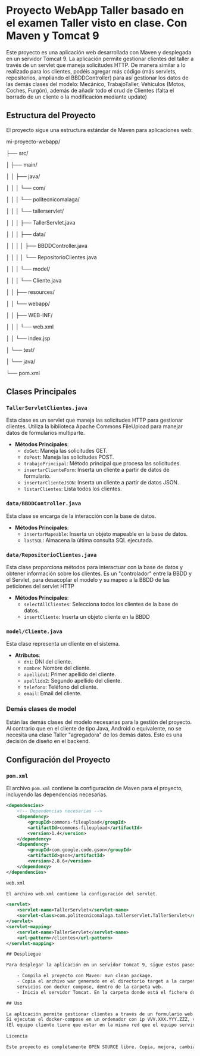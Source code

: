 # Proyecto WebApp Taller basado en el examen Taller visto en clase. Con Maven y Tomcat 9

Este proyecto es una aplicación web desarrollada con Maven y desplegada en un servidor Tomcat 9. 
La aplicación permite gestionar clientes del taller a través de un servlet que maneja solicitudes HTTP.
De manera similar a lo realizado para los clientes, podéis agregar más código (más servlets, repositorios, ampliando el BBDDController)
para así gestionar los datos de las demás clases del modelo: Mecánico, TrabajoTaller, Vehiculos (Motos, Coches, Furgón), además de añadir todo
el crud de Clientes (falta el borrado de un cliente o la modificación mediante update)

## Estructura del Proyecto

El proyecto sigue una estructura estándar de Maven para aplicaciones web:

mi-proyecto-webapp/

├── src/

│   ├── main/

│   │   ├── java/

│   │   │   └── com/

│   │   │       └── politecnicomalaga/

│   │   │           └── tallerservlet/

│   │   │               ├── TallerServlet.java

│   │   │               ├── data/

│   │   │               │   ├── BBDDController.java

│   │   │               │   └── RepositorioClientes.java

│   │   │               └── model/

│   │   │                   └── Cliente.java

│   │   ├── resources/

│   │   └── webapp/

│   │       ├── WEB-INF/

│   │       │   └── web.xml

│   │       └── index.jsp

│   └── test/

│       └── java/

└── pom.xml


## Clases Principales

### `TallerServletClientes.java`

Esta clase es un servlet que maneja las solicitudes HTTP para gestionar clientes. 
Utiliza la biblioteca Apache Commons FileUpload para manejar datos de formularios multiparte.

- **Métodos Principales**:
  - `doGet`: Maneja las solicitudes GET.
  - `doPost`: Maneja las solicitudes POST.
  - `trabajoPrincipal`: Método principal que procesa las solicitudes.
  - `insertarClienteForm`: Inserta un cliente a partir de datos de formulario.
  - `insertarClienteJSON`: Inserta un cliente a partir de datos JSON.
  - `listarClientes`: Lista todos los clientes.

### `data/BBDDController.java`

Esta clase se encarga de la interacción con la base de datos.

- **Métodos Principales**:
  - `insertarMapeable`: Inserta un objeto mapeable en la base de datos.
  - `lastSQL`: Almacena la última consulta SQL ejecutada.

### `data/RepositorioClientes.java`

Esta clase proporciona métodos para interactuar con la base de datos y obtener información sobre los clientes.
Es un "controlador" entre la BBDD y el Servlet, para desacoplar el modelo y su mapeo a la BBDD de las peticiones
del servlet HTTP

- **Métodos Principales**:
  - `selectAllClientes`: Selecciona todos los clientes de la base de datos.
  - `insertCliente`: Inserta un objeto cliente en la BBDD

### `model/Cliente.java`

Esta clase representa un cliente en el sistema.

- **Atributos**:
  - `dni`: DNI del cliente.
  - `nombre`: Nombre del cliente.
  - `apellido1`: Primer apellido del cliente.
  - `apellido2`: Segundo apellido del cliente.
  - `telefono`: Teléfono del cliente.
  - `email`: Email del cliente.

### Demás clases de model
Están las demás clases del modelo necesarias para la gestión del proyecto. Al contrario que en el cliente de tipo Java, Android
o equivalente, no se necesita una clase Taller "agregadora" de los demás datos. Esto es una decisión de diseño en el backend.

## Configuración del Proyecto

### `pom.xml`

El archivo `pom.xml` contiene la configuración de Maven para el proyecto, incluyendo las dependencias necesarias.

```xml
<dependencies>
    <!-- Dependencias necesarias -->
    <dependency>
        <groupId>commons-fileupload</groupId>
        <artifactId>commons-fileupload</artifactId>
        <version>1.4</version>
    </dependency>
    <dependency>
        <groupId>com.google.code.gson</groupId>
        <artifactId>gson</artifactId>
        <version>2.8.6</version>
    </dependency>
</dependencies>

web.xml

El archivo web.xml contiene la configuración del servlet.

<servlet>
    <servlet-name>TallerServlet</servlet-name>
    <servlet-class>com.politecnicomalaga.tallerservlet.TallerServlet</servlet-class>
</servlet>
<servlet-mapping>
    <servlet-name>TallerServlet</servlet-name>
    <url-pattern>/clientes</url-pattern>
</servlet-mapping>

## Despliegue

Para desplegar la aplicación en un servidor Tomcat 9, sigue estos pasos:

    - Compila el proyecto con Maven: mvn clean package.
    - Copia el archivo war generado en el directorio target a la carpeta webapps de Tomcat. Siguiendo la configuración de nuestros
    servicios con docker compose, dentro de la carpeta web.
    - Inicia el servidor Tomcat. En la carpeta donde está el fichero docker-compose.yml, ejecuta docker-compose up -d

## Uso

La aplicación permite gestionar clientes a través de un formulario web. Puedes añadir nuevos clientes y listar los clientes existentes.
Si ejecutas el docker-compose en un ordenador con ip VVV.XXX.YYY.ZZZ, ve a la URL con tu navegador favorito: VVV.XXX.YYY.ZZZ:8080/TallerServlet/
(El equipo cliente tiene que estar en la misma red que el equipo servidor, o si es el mismo, sustituir la IP por localhost)
 
Licencia

Este proyecto es completamente OPEN SOURCE libre. Copia, mejora, cambia aquello que necesites con libertad, sin necesidad de atribución.
